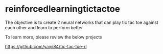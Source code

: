 # reinforcedlearningtictactoe
The objective is to create 2 neural networks that can play tic tac toe against each other and learn to perform better

To learn more, please review the below projects

https://github.com/yanji84/tic-tac-toe-rl
